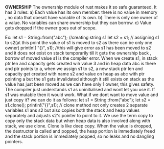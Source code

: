 **OWNERSHIP**
The ownership module of rust makes it so safe guaranteed.
It has 3 rules: 
a) Each value has its own member: there is no value in memory , no data that doesnt have variable of its own.
b) There is only one owner of a value. No variables can share ownership but they can borrow.
c) Value gets dropped if the owner goes out of scope.

Ex:
let s1 = String::from("abc"); //creating string s1
let s2 = s1; // assigning s1 to s2(at this point the value of s1 is moved to s2 as there can be only one owner)
println!( "{}", s1); //this will give error as s1 has been moved to s2 and it does not exist on stack temporarily till it gets the ownership back , borrow of moved value s1 is the compiler error.
When we create s1, in stack ptr len and capacity gets created wih value 3 and in heap data abc is there and ptr points to a, when we assign s1 to s2, a new stack ptr len and capacity get created with name s2 and value on heap as abc with ptr pointing a but the s1 gets invalidated although it still exists on stack as the value has just been moved as we can have only 1 owner, this gives safety. The compiler just understands s1 as uninitialised and wont let you use it.
If s1 was mutable then it would work.
What if we dont want to move value and just copy it? we can do it as follows:
 let s1 = String::from("abc");
 let s2 = s1.clone();
 println!("{}",s1); // clone method not only creates 2 separate variables s1 ans s2 but also copies both the stack and heap values separately and adjusts s2's pointer to point to it.
We use the term copy to copy only the stack data but when heap data is also involved along with stack, we use clone. Clone is like deep copy.
When the value is dropped, the destructor is called and popped, the heap portion is immediately freed and the stack portion is immediately popped, so no leaks and no dangling pointers.
